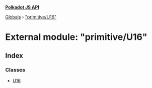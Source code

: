 **[Polkadot JS API](../README.md)**

[Globals](../globals.md) › [&quot;primitive/U16&quot;](_primitive_u16_.md)

# External module: "primitive/U16"

## Index

### Classes

* [U16](../classes/_primitive_u16_.u16.md)